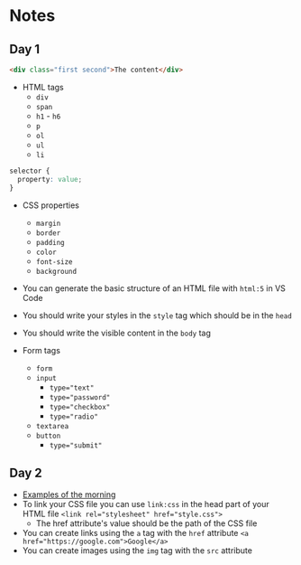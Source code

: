 # Notes

## Day 1


```html
<div class="first second">The content</div>
```

- HTML tags
  - `div`
  - `span`
  - `h1` - `h6`
  - `p`
  - `ol`
  - `ul`
  - `li`

```css
selector {
  property: value;
}
```

- CSS properties
  - `margin`
  - `border`
  - `padding`
  - `color`
  - `font-size`
  - `background`

- You can generate the basic structure of an HTML file with `html:5` in VS Code
- You should write your styles in the `style` tag which should be in the `head`
- You should write the visible content in the `body` tag
- Form tags
  - `form`
  - `input`
    - `type="text"`
    - `type="password"`
    - `type="checkbox"`
    - `type="radio"`
  - `textarea`
  - `button`
    - `type="submit"`

## Day 2

- [Examples of the morning](examples)
- To link your CSS file you can use `link:css` in the head part of your HTML
  file
  `<link rel="stylesheet" href="style.css">`
  - The href attribute's value should be the path of the CSS file
- You can create links using the `a` tag with the `href` attribute
  `<a href="https://google.com">Google</a>`
- You can create images using the `img` tag with the `src` attribute
